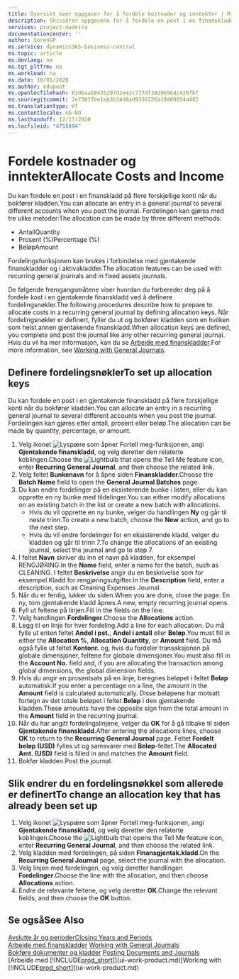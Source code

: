 ```yaml
---
title: Oversikt over oppgaver for å fordele kostnader og inntekter | Microsoft-dokumentasjon
description: Skisserer oppgavene for å fordele en post i en finanskladd på flere forskjellige konti når du bokfører kladden.
services: project-madeira
documentationcenter: ''
author: SorenGP
ms.service: dynamics365-business-central
ms.topic: article
ms.devlang: na
ms.tgt_pltfrm: na
ms.workload: na
ms.date: 10/01/2020
ms.author: edupont
ms.openlocfilehash: 61d6aab8435297d2e41c777df38d9656dc426fbf
ms.sourcegitcommit: 2e7307fbe1eb3b34d0ad9356226a19409054a402
ms.translationtype: HT
ms.contentlocale: nb-NO
ms.lasthandoff: 12/17/2020
ms.locfileid: "4755694"
---
```

# <a name="allocate-costs-and-income"></a><span data-ttu-id="a0263-103">Fordele kostnader og inntekter</span><span class="sxs-lookup"><span data-stu-id="a0263-103">Allocate Costs and Income</span></span>
<span data-ttu-id="a0263-104">Du kan fordele en post i en finanskladd på flere forskjellige konti når du bokfører kladden.</span><span class="sxs-lookup"><span data-stu-id="a0263-104">You can allocate an entry in a general journal to several different accounts when you post the journal.</span></span> <span data-ttu-id="a0263-105">Fordelingen kan gjøres med tre ulike metoder:</span><span class="sxs-lookup"><span data-stu-id="a0263-105">The allocation can be made by three different methods:</span></span>

* <span data-ttu-id="a0263-106">Antall</span><span class="sxs-lookup"><span data-stu-id="a0263-106">Quantity</span></span>
* <span data-ttu-id="a0263-107">Prosent (%)</span><span class="sxs-lookup"><span data-stu-id="a0263-107">Percentage (%)</span></span>
* <span data-ttu-id="a0263-108">Beløp</span><span class="sxs-lookup"><span data-stu-id="a0263-108">Amount</span></span>

<span data-ttu-id="a0263-109">Fordelingsfunksjonen kan brukes i forbindelse med gjentakende finanskladder og i aktivakladder.</span><span class="sxs-lookup"><span data-stu-id="a0263-109">The allocation features can be used with recurring general journals and in fixed assets journals.</span></span>
<!--You can also distribute the cost or revenue of a line to an intercompany partner when you post a sales or purchase document. When you post the document, a line will be posted in your general journal, and a corresponding line will be created in the intercompany outbox.-->

<span data-ttu-id="a0263-110">De følgende fremgangsmåtene viser hvordan du forbereder deg på å fordele kost i en gjentakende finanskladd ved å definere fordelingsnøkler.</span><span class="sxs-lookup"><span data-stu-id="a0263-110">The following procedures describe how to prepare to allocate costs in a recurring general journal by defining allocation keys.</span></span> <span data-ttu-id="a0263-111">Når fordelingsnøkler er definert, fyller du ut og bokfører kladden som en hvilken som helst annen gjentakende finanskladd.</span><span class="sxs-lookup"><span data-stu-id="a0263-111">When allocation keys are defined, you complete and post the journal like any other recurring general journal.</span></span> <span data-ttu-id="a0263-112">Hvis du vil ha mer informasjon, kan du se [Arbeide med finanskladder](ui-work-general-journals.md).</span><span class="sxs-lookup"><span data-stu-id="a0263-112">For more information, see [Working with General Journals](ui-work-general-journals.md).</span></span>

## <a name="to-set-up-allocation-keys"></a><span data-ttu-id="a0263-113">Definere fordelingsnøkler</span><span class="sxs-lookup"><span data-stu-id="a0263-113">To set up allocation keys</span></span>
<span data-ttu-id="a0263-114">Du kan fordele en post i en gjentakende finanskladd på flere forskjellige konti når du bokfører kladden.</span><span class="sxs-lookup"><span data-stu-id="a0263-114">You can allocate an entry in a recurring general journal to several different accounts when you post the journal.</span></span> <span data-ttu-id="a0263-115">Fordelingen kan gjøres etter antall, prosent eller beløp.</span><span class="sxs-lookup"><span data-stu-id="a0263-115">The allocation can be made by quantity, percentage, or amount.</span></span>
1. <span data-ttu-id="a0263-116">Velg ikonet ![Lyspære som åpner Fortell meg-funksjonen](media/ui-search/search_small.png "Fortell hva du vil gjøre"), angi **Gjentakende finanskladd**, og velg deretter den relaterte koblingen.</span><span class="sxs-lookup"><span data-stu-id="a0263-116">Choose the ![Lightbulb that opens the Tell Me feature](media/ui-search/search_small.png "Tell me what you want to do") icon, enter **Recurring General Journal**, and then choose the related link.</span></span>
2. <span data-ttu-id="a0263-117">Velg feltet **Bunkenavn** for å åpne siden **Finanskladder**.</span><span class="sxs-lookup"><span data-stu-id="a0263-117">Choose the **Batch Name** field to open the **General Journal Batches** page.</span></span>
3. <span data-ttu-id="a0263-118">Du kan endre fordelinger på en eksisterende bunke i listen, eller du kan opprette en ny bunke med tildelinger.</span><span class="sxs-lookup"><span data-stu-id="a0263-118">You can either modify allocations on an existing batch in the list or create a new batch with allocations.</span></span>
   * <span data-ttu-id="a0263-119">Hvis du vil opprette en ny bunke, velger du handlingen **Ny** og går til neste trinn.</span><span class="sxs-lookup"><span data-stu-id="a0263-119">To create a new batch, choose the **New** action, and go to the next step.</span></span>
   * <span data-ttu-id="a0263-120">Hvis du vil endre fordelinger for en eksisterende kladd, velger du kladden og går til trinn 7.</span><span class="sxs-lookup"><span data-stu-id="a0263-120">To change the allocations of an existing journal, select the journal and go to step 7.</span></span>    
4. <span data-ttu-id="a0263-121">I feltet **Navn** skriver du inn et navn på kladden, for eksempel RENGJØRING.</span><span class="sxs-lookup"><span data-stu-id="a0263-121">In the **Name** field, enter a name for the batch, such as CLEANING.</span></span> <span data-ttu-id="a0263-122">I feltet **Beskrivelse** angir du en beskrivelse som for eksempel Kladd for rengjøringsutgifter.</span><span class="sxs-lookup"><span data-stu-id="a0263-122">In the **Description** field, enter a description, such as Cleaning Expenses Journal.</span></span>
5. <span data-ttu-id="a0263-123">Når du er ferdig, lukker du siden.</span><span class="sxs-lookup"><span data-stu-id="a0263-123">When you are done, close the page.</span></span> <span data-ttu-id="a0263-124">En ny, tom gjentakende kladd åpnes.</span><span class="sxs-lookup"><span data-stu-id="a0263-124">A new, empty recurring journal opens.</span></span>
6. <span data-ttu-id="a0263-125">Fyll ut feltene på linjen.</span><span class="sxs-lookup"><span data-stu-id="a0263-125">Fill in the fields on the line.</span></span>
7. <span data-ttu-id="a0263-126">Velg handlingen **Fordelinger**.</span><span class="sxs-lookup"><span data-stu-id="a0263-126">Choose the **Allocations** action.</span></span>
8. <span data-ttu-id="a0263-127">Legg til en linje for hver fordeling.</span><span class="sxs-lookup"><span data-stu-id="a0263-127">Add a line for each allocation.</span></span> <span data-ttu-id="a0263-128">Du må fylle ut enten feltet **Andel i pst.**, **Andel i antall** eller **Beløp**.</span><span class="sxs-lookup"><span data-stu-id="a0263-128">You must fill in either the **Allocation %**, **Allocation Quantity**, or **Amount** field.</span></span> <span data-ttu-id="a0263-129">Du må også fylle ut feltet **Kontonr.** og, hvis du fordeler transaksjonen på globale dimensjoner, feltene for globale dimensjoner.</span><span class="sxs-lookup"><span data-stu-id="a0263-129">You must also fill in the **Account No.** field and, if you are allocating the transaction among global dimensions, the global dimension fields.</span></span>
9. <span data-ttu-id="a0263-130">Hvis du angir en prosentsats på en linje, beregnes beløpet i feltet **Beløp** automatisk.</span><span class="sxs-lookup"><span data-stu-id="a0263-130">If you enter a percentage on a line, the amount in the **Amount** field is calculated automatically.</span></span> <span data-ttu-id="a0263-131">Disse beløpene har motsatt fortegn av det totale beløpet i feltet **Beløp** i den gjentakende kladden.</span><span class="sxs-lookup"><span data-stu-id="a0263-131">These amounts have the opposite sign from the total amount in the **Amount** field in the recurring journal.</span></span>
10. <span data-ttu-id="a0263-132">Når du har angitt fordelingslinjene, velger du **OK** for å gå tilbake til siden **Gjentakende finanskladd**.</span><span class="sxs-lookup"><span data-stu-id="a0263-132">After entering the allocations lines, choose **OK** to return to the **Recurring General Journal** page.</span></span> <span data-ttu-id="a0263-133">Feltet **Fordelt beløp (USD)** fylles ut og samsvarer med **Beløp**-feltet.</span><span class="sxs-lookup"><span data-stu-id="a0263-133">The **Allocated Amt. (USD)** field is filled in and matches the **Amount** field.</span></span>
11. <span data-ttu-id="a0263-134">Bokfør kladden.</span><span class="sxs-lookup"><span data-stu-id="a0263-134">Post the journal.</span></span>

## <a name="to-change-an-allocation-key-that-has-already-been-set-up"></a><span data-ttu-id="a0263-135">Slik endrer du en fordelingsnøkkel som allerede er definert</span><span class="sxs-lookup"><span data-stu-id="a0263-135">To change an allocation key that has already been set up</span></span>
1. <span data-ttu-id="a0263-136">Velg ikonet ![Lyspære som åpner Fortell meg-funksjonen](media/ui-search/search_small.png "Fortell hva du vil gjøre"), angi **Gjentakende finanskladd**, og velg deretter den relaterte koblingen.</span><span class="sxs-lookup"><span data-stu-id="a0263-136">Choose the ![Lightbulb that opens the Tell Me feature](media/ui-search/search_small.png "Tell me what you want to do") icon, enter **Recurring General Journal**, and then choose the related link.</span></span>
2. <span data-ttu-id="a0263-137">Velg kladden med fordelingen, på siden **Finansgjentak.kladd**.</span><span class="sxs-lookup"><span data-stu-id="a0263-137">On the **Recurring General Journal** page, select the journal with the allocation.</span></span>
3. <span data-ttu-id="a0263-138">Velg linjen med fordelingen, og velg deretter handlingen **Fordelinger**.</span><span class="sxs-lookup"><span data-stu-id="a0263-138">Choose the line with the allocation, and then choose **Allocations** action.</span></span>
4. <span data-ttu-id="a0263-139">Endre de relevante feltene, og velg deretter **OK**.</span><span class="sxs-lookup"><span data-stu-id="a0263-139">Change the relevant fields, and then choose the **OK** button.</span></span>

## <a name="see-also"></a><span data-ttu-id="a0263-140">Se også</span><span class="sxs-lookup"><span data-stu-id="a0263-140">See Also</span></span>
[<span data-ttu-id="a0263-141">Avslutte år og perioder</span><span class="sxs-lookup"><span data-stu-id="a0263-141">Closing Years and Periods</span></span>](year-close-years-periods.md)  
<span data-ttu-id="a0263-142">[Arbeide med finanskladder](ui-work-general-journals.md)  </span><span class="sxs-lookup"><span data-stu-id="a0263-142">[Working with General Journals](ui-work-general-journals.md)  </span></span>  
<span data-ttu-id="a0263-143">[Bokføre dokumenter og kladder](ui-post-documents-journals.md)  </span><span class="sxs-lookup"><span data-stu-id="a0263-143">[Posting Documents and Journals](ui-post-documents-journals.md)  </span></span>  
<span data-ttu-id="a0263-144">[Arbeide med [!INCLUDE[prod_short](includes/prod_short.md)]](ui-work-product.md)</span><span class="sxs-lookup"><span data-stu-id="a0263-144">[Working with [!INCLUDE[prod_short](includes/prod_short.md)]](ui-work-product.md)</span></span>

